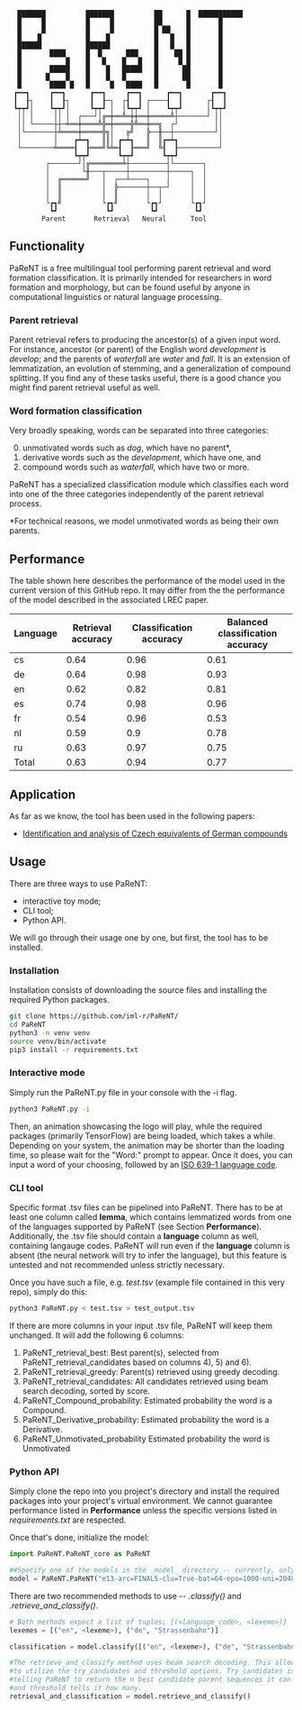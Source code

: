 ```
  ███████          ███████          ██      █  ███████████
  █     █          █     █          ██      █       █
  █     █          █     █          █ ██    █       █
  █    █           █    █           █   █   █       █
  ██████           ██████           █   █   █       █
  █       ████     █  █      ███    █    ██ █       █
  █           █    █   █    █   █   █     █ █       █
  █       █████    █    █   █████   █      ██       █
  █      █    █    █    █   █       █      ██       █
  █       ████ █   █     █   ████   █       █       █
 ┏━━┓     ┏━━┓      ┏━━┓     ┏━━┓      ┏━━┓       ┏━━┓
 ┃  ┠┐    ┃  ┠┐     ┃  ┠─┐  ┌┨  ┃ ┌────┨  ┃      ┌┨  ┃
 ┗┯┯┛│    ┗┯┯┛│     ┗┯┯┛ │  │┗┯┯┛ │    ┗┯┯┛      │┗┯┯┛
  ││ │     ││ │  ┌───┘│╔═╪══╩═╪╪══╪═════╩┼───────┘ ││
  ││ └─────┼┼─╧══╪════╩╬═╪════╬╩══╪══╗  ┌┘         ││
  │└───────┼╧════╪═════╬╗│   ╔╝   ╠──╫──┼──────────┘│
  │        │    ┏┷━┓   ║║│ ┏━┷┓   ║  ║┏━┷┓          │
  └────────╧════┨  ┠═══╝╚╧═┨  ┠═══╝  ╚┨  ┠──────────┘
                ┗┯┯┛       ┗┯┯┛       ┗┯┯┛
         ┌───────┘│╔════════╧┼─────────┤└───────┐
         │        └╫───┬─────┼─────────┼─────┐  │
         │  ╔══════╝   │  ┌──┴────┐    │     │  │
         │  ║          │  ╠───────┼──┬─┘     │  │
         │  ║          │  ║       │  │       │  │
         └┏┓╝          └┏┓╝       └┏┓┘       └┏┓┘
          ┗┛            ┗┛         ┗┛         ┗┛
        Parent       Retrieval   Neural      Tool
```

## Functionality

PaReNT is a free multilingual tool performing parent retrieval and word formation classification. 
It is primarily intended for researchers in word formation and morphology, but can be found useful by anyone in computational linguistics or natural language processing.

### Parent retrieval
Parent retrieval refers to producing the ancestor(s) of a given input word. For instance, ancestor (or parent) of the English word _development_ is _develop_; and the parents of _waterfall_ are _water_ and _fall_. It is an extension of lemmatization, an evolution of stemming, and a generalization of compound splitting. If you find any of these tasks useful, there is a good chance you might find parent retrieval useful as well.

### Word formation classification
Very broadly speaking, words can be separated into three categories: 

 0. unmotivated words such as _dog_, which have no parent*,
 1. derivative words such as the _development_, which have one, and
 2. compound words such as _waterfall_, which have two or more. 

PaReNT has a specialized classification module which classifies each word into one of the three categories independently of the parent retrieval process.

*For technical reasons, we model unmotivated words as being their own parents.

## Performance
The table shown here describes the performance of the model used in the current version of this GitHub repo. 
It may differ from the the performance of the model described in the associated LREC paper.


| Language | Retrieval accuracy | Classification accuracy | Balanced classification accuracy |
|----------|--------------------|-------------------------|----------------------------------|
|    cs    |        0.64        |           0.96          |               0.61               |
|    de    |        0.64        |           0.98          |               0.93               |
|    en    |        0.62        |           0.82          |               0.81               |
|    es    |        0.74        |           0.98          |               0.96               |
|    fr    |        0.54        |           0.96          |               0.53               |
|    nl    |        0.59        |           0.9           |               0.78               |
|    ru    |        0.63        |           0.97          |               0.75               |
|  Total   |        0.63        |           0.94          |               0.77               |

## Application
As far as we know, the tool has been used in the following papers:

- [Identification and analysis of Czech equivalents of German compounds](https://dspace.cuni.cz/bitstream/handle/20.500.11956/127960/130309002.pdf?sequence=1&isAllowed=y)

## Usage
There are three ways to use PaReNT:

- interactive toy mode;
- CLI tool;
- Python API.

We will go through their usage one by one, but first, the tool has to be installed.

### Installation
Installation consists of downloading the source files and installing the required Python packages.

```bash
git clone https://github.com/iml-r/PaReNT/
cd PaReNT
python3 -m venv venv
source venv/bin/activate
pip3 install -r requirements.txt
```

### Interactive mode
Simply run the PaReNT.py file in your console with the -i flag.

```bash
python3 PaReNT.py -i
```

Then, an animation showcasing the logo will play, while the required packages (primarily TensorFlow) are being loaded, which takes a while. 
Depending on your system, the animation may be shorter than the loading time, so please wait for the "Word:" prompt to appear.
Once it does, you can input a word of your choosing, followed by an [ISO 639-1 language code](https://www.loc.gov/standards/iso639-2/php/code_list.php).

### CLI tool
Specific format .tsv files can be pipelined into PaReNT. There has to be at least one column called **lemma**, which contains lemmatized words from one of the languages supported by PaReNT (see Section **Performance**).
Additionally, the .tsv file should contain a **language** column as well, containing langauge codes. PaReNT will run even if the **language** column is absent (the neural network will try to infer the language), but this feature is untested and not recommended unless strictly necessary.

Once you have such a file, e.g. _test.tsv_ (example file contained in this very repo), simply do this:

```bash
python3 PaReNT.py < test.tsv > test_output.tsv
```

If there are more columns in your input .tsv file, PaReNT will keep them unchanged. It will add the following 6 columns:

1) PaReNT_retrieval_best:                Best parent(s), selected from PaReNT_retrieval_candidates based on columns 4), 5) and 6).
2) PaReNT_retrieval_greedy:              Parent(s) retrieved using greedy decoding.
3) PaReNT_retrieval_candidates:          All candidates retrieved using beam search decoding, sorted by score.
4) PaReNT_Compound_probability:          Estimated probability the word is a Compound.
5) PaReNT_Derivative_probability:        Estimated probability the word is a Derivative.
6) PaReNT_Unmotivated_probability        Estimated probability the word is Unmotivated

### Python API
Simply clone the repo into you project's directory and install the required packages into your project's virtual environment. We cannot guarantee performance listed in **Performance** unless the specific versions listed in _requirements.txt_ are respected.

Once that's done, initialize the model:

```python
import PaReNT.PaReNT_core as PaReNT

##Specify one of the models in the _model_ directory -- currently, only one is available
model = PaReNT.PaReNT("e13-arc=FINAL5-clu=True-bat=64-epo=1000-uni=2048-att=512-cha=64-tes=0-tra=1-len=0.0-fra=1-lr=0.0001-opt=Adam-dro=0.2-rec=0.5-l=l1-use=1-neu=0-neu=0-sem=0")
```
There are two recommended methods to use -- _.classify()_ and _.retrieve_and_classify()_. 

```python
# Both methods expect a list of tuples: [(<language_code>, <lexeme>)]
lexemes = [("en", <lexeme>), ("de", "Strassenbahn")]

classification = model.classify([("en", <lexeme>), ("de", "Strassenbahn")])

#The retrieve_and_classify method uses beam search decoding. This allows you
#to utilize the try_candidates and threshold options. Try_candidates is an integer
#telling PaReNT to return the n best candidate parent sequences it can guess,
#and threshold tells it how many.  
retrieval_and_classification = model.retrieve_and_classify()
```

